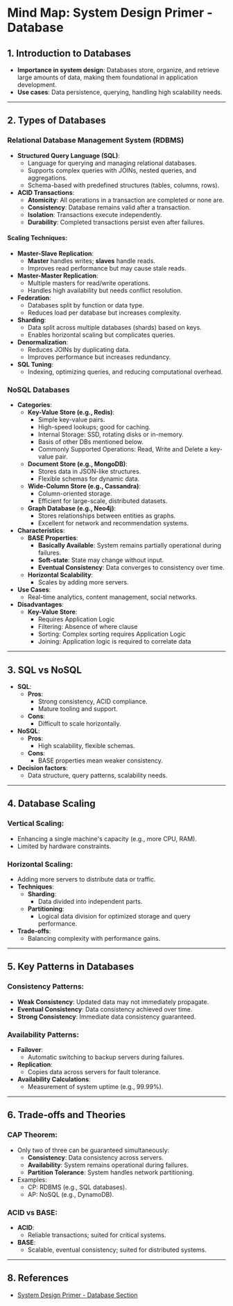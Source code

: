 # Mind Map: System Design Primer - Database

## 1. Introduction to Databases
   - **Importance in system design**: Databases store, organize, and retrieve large amounts of data, making them foundational in application development.
   - **Use cases**: Data persistence, querying, handling high scalability needs.

---

## 2. Types of Databases

### **Relational Database Management System (RDBMS)**
   - **Structured Query Language (SQL)**:
     - Language for querying and managing relational databases.
     - Supports complex queries with JOINs, nested queries, and aggregations.
     - Schema-based with predefined structures (tables, columns, rows).
   - **ACID Transactions**:
     - **Atomicity**: All operations in a transaction are completed or none are.
     - **Consistency**: Database remains valid after a transaction.
     - **Isolation**: Transactions execute independently.
     - **Durability**: Completed transactions persist even after failures.

#### **Scaling Techniques**:
   - **Master-Slave Replication**:
     - **Master** handles writes; **slaves** handle reads.
     - Improves read performance but may cause stale reads.
   - **Master-Master Replication**:
     - Multiple masters for read/write operations.
     - Handles high availability but needs conflict resolution.
   - **Federation**:
     - Databases split by function or data type.
     - Reduces load per database but increases complexity.
   - **Sharding**:
     - Data split across multiple databases (shards) based on keys.
     - Enables horizontal scaling but complicates queries.
   - **Denormalization**:
     - Reduces JOINs by duplicating data.
     - Improves performance but increases redundancy.
   - **SQL Tuning**:
     - Indexing, optimizing queries, and reducing computational overhead.

### **NoSQL Databases**
   - **Categories**:
     - **Key-Value Store (e.g., Redis)**:
       - Simple key-value pairs.
       - High-speed lookups; good for caching.
       - Internal Storage: SSD, rotating disks or in-memory.
       - Basis of other DBs mentioned below.
       - Commonly Supported Operations: Read, Write and Delete a key-value pair.
     - **Document Store (e.g., MongoDB)**:
       - Stores data in JSON-like structures.
       - Flexible schemas for dynamic data.
     - **Wide-Column Store (e.g., Cassandra)**:
       - Column-oriented storage.
       - Efficient for large-scale, distributed datasets.
     - **Graph Database (e.g., Neo4j)**:
       - Stores relationships between entities as graphs.
       - Excellent for network and recommendation systems.
   - **Characteristics**:
     - **BASE Properties**:
       - **Basically Available**: System remains partially operational during failures.
       - **Soft-state**: State may change without input.
       - **Eventual Consistency**: Data converges to consistency over time.
     - **Horizontal Scalability**:
       - Scales by adding more servers.
   - **Use Cases**:
     - Real-time analytics, content management, social networks.
   - **Disadvantages**:
     - **Key-Value Store**:
       - Requires Application Logic
       - Filtering: Absence of where clause
       - Sorting: Complex sorting requires Application Logic
       - Joining: Application logic is required to correlate data
        

---

## 3. SQL vs NoSQL
   - **SQL**:
     - **Pros**:
       - Strong consistency, ACID compliance.
       - Mature tooling and support.
     - **Cons**:
       - Difficult to scale horizontally.
   - **NoSQL**:
     - **Pros**:
       - High scalability, flexible schemas.
     - **Cons**:
       - BASE properties mean weaker consistency.
   - **Decision factors**:
     - Data structure, query patterns, scalability needs.

---

## 4. Database Scaling

### **Vertical Scaling**:
   - Enhancing a single machine's capacity (e.g., more CPU, RAM).
   - Limited by hardware constraints.

### **Horizontal Scaling**:
   - Adding more servers to distribute data or traffic.
   - **Techniques**:
     - **Sharding**:
       - Data divided into independent parts.
     - **Partitioning**:
       - Logical data division for optimized storage and query performance.
   - **Trade-offs**:
     - Balancing complexity with performance gains.

---

## 5. Key Patterns in Databases

### **Consistency Patterns**:
   - **Weak Consistency**: Updated data may not immediately propagate.
   - **Eventual Consistency**: Data consistency achieved over time.
   - **Strong Consistency**: Immediate data consistency guaranteed.

### **Availability Patterns**:
   - **Failover**:
     - Automatic switching to backup servers during failures.
   - **Replication**:
     - Copies data across servers for fault tolerance.
   - **Availability Calculations**:
     - Measurement of system uptime (e.g., 99.99%).

---

## 6. Trade-offs and Theories

### **CAP Theorem**:
   - Only two of three can be guaranteed simultaneously:
     - **Consistency**: Data consistency across servers.
     - **Availability**: System remains operational during failures.
     - **Partition Tolerance**: System handles network partitioning.
   - Examples:
     - CP: RDBMS (e.g., SQL databases).
     - AP: NoSQL (e.g., DynamoDB).

### **ACID vs BASE**:
   - **ACID**:
     - Reliable transactions; suited for critical systems.
   - **BASE**:
     - Scalable, eventual consistency; suited for distributed systems.

---

## 8. References
   - [System Design Primer - Database Section](https://github.com/donnemartin/system-design-primer)